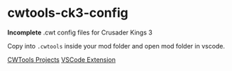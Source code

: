 # cwtools-ck3-config
**Incomplete** .cwt config files for Crusader Kings 3

Copy into `.cwtools` inside your mod folder and open mod folder in vscode.

[CWTools Projects](https://github.com/cwtools)
[VSCode Extension](https://github.com/cwtools/cwtools-vscode)

